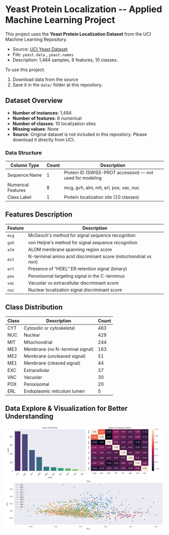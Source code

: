 # Yeast Protein Localization -- Applied Machine Learning Project

This project uses the **Yeast Protein Localization Dataset** from the UCI Machine Learning Repository.

- Source: [UCI Yeast Dataset](https://archive.ics.uci.edu/dataset/110/yeast)
- File: `yeast.data` , `yeast.names`
- Description: 1,484 samples, 8 features, 10 classes.

To use this project:
1. Download data from the source
2. Save it in the `data/` folder at this repository.

## Dataset Overview
- **Number of instances**: 1,484
- **Number of features**: 8 numerical
- **Number of classes**: 10 localization sites
- **Missing values**: None
- **Source**: Original dataset is not included in this repository. Please download it directly from UCI.

### Data Structure

| Column Type       | Count | Description |
|-------------------|-------|-------------|
| Sequence Name     | 1     | Protein ID (SWISS-PROT accession) — not used for modeling |
| Numerical Features| 8     | mcg, gvh, alm, mit, erl, pox, vac, nuc |
| Class Label       | 1     | Protein localization site (10 classes) |

## Features Description

| Feature | Description |
|---------|-------------|
| `mcg`  | McGeoch's method for signal sequence recognition |
| `gvh`  | von Heijne's method for signal sequence recognition |
| `alm`  | ALOM membrane spanning region score |
| `mit`  | N-terminal amino acid discriminant score (mitochondrial vs non) |
| `erl`  | Presence of “HDEL” ER retention signal (binary) |
| `pox`  | Peroxisomal targeting signal in the C-terminus |
| `vac`  | Vacuolar vs extracellular discriminant score |
| `nuc`  | Nuclear localization signal discriminant score |

## Class Distribution

| Class | Description                                | Count |
|-------|---------------------------------------------|-------|
| CYT   | Cytosolic or cytoskeletal                  | 463 |
| NUC   | Nuclear                                   | 429 |
| MIT   | Mitochondrial                            | 244 |
| ME3   | Membrane (no N-terminal signal)          | 163 |
| ME2   | Membrane (uncleaved signal)              | 51 |
| ME1   | Membrane (cleaved signal)                | 44 |
| EXC   | Extracellular                           | 37 |
| VAC   | Vacuolar                               | 30 |
| POX   | Peroxisomal                           | 20 |
| ERL   | Endoplasmic reticulum lumen          | 5 |

## Data Explore & Visualization for Better Understanding

![Data Explore Visualization](data_explore_overview.png)
